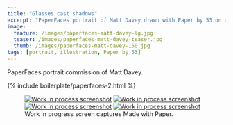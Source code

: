 ```yaml
---
title: "Glasses cast shadows"
excerpt: "PaperFaces portrait of Matt Davey drawn with Paper by 53 on an iPad."
image: 
  feature: /images/paperfaces-matt-davey-lg.jpg
  teaser: /images/paperfaces-matt-davey-teaser.jpg
  thumb: /images/paperfaces-matt-davey-150.jpg
tags: [portrait, illustration, Paper by 53]
---
```


PaperFaces portrait commission of Matt Davey.

{% include boilerplate/paperfaces-2.html %}

<figure class="third">
  <a href="{{ site.url }}/images/paperfaces-matt-davey-process-1-lg.jpg"><img src="{{ site.url }}/images/paperfaces-matt-davey-process-1-600.jpg" alt="Work in process screenshot"></a>
  <a href="{{ site.url }}/images/paperfaces-matt-davey-process-2-lg.jpg"><img src="{{ site.url }}/images/paperfaces-matt-davey-process-2-600.jpg" alt="Work in process screenshot"></a>
  <a href="{{ site.url }}/images/paperfaces-matt-davey-process-3-lg.jpg"><img src="{{ site.url }}/images/paperfaces-matt-davey-process-3-600.jpg" alt="Work in process screenshot"></a>
  <a href="{{ site.url }}/images/paperfaces-matt-davey-process-4-lg.jpg"><img src="{{ site.url }}/images/paperfaces-matt-davey-process-4-600.jpg" alt="Work in process screenshot"></a>
  <figcaption>Work in progress screen captures Made with Paper.</figcaption>
</figure>